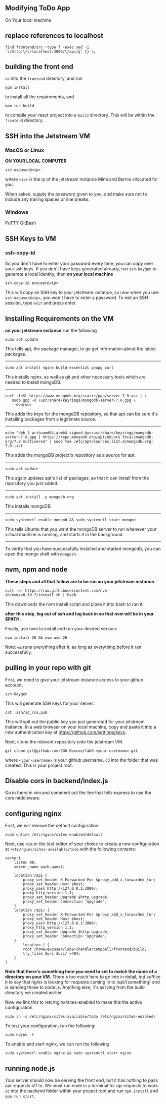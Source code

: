 ## Modifying ToDo App
On Your local machine
## replace references to localhost

```
find frontend/src -type f -exec sed -i 's/http:\/\/localhost:3000/\/api/g' {} \;
```



## building the front end

`cd` into the `frontend` directory, and run 
```
npm install
```
to install all the requirements, and 
```
npm run build
```
to compile your react project into a `build` directory. This will be within the `frontend` directory.

## SSH into the Jetstream VM
### MacOS or Linux
__ON YOUR LOCAL COMPUTER__


```
ssh exouser@<ip>
```
where `<ip>` is the ip of the jetstream instance Mimi and Bernie allocated for you. 

When asked, supply the password given to you, and make sure not to include any trailing spaces or line breaks.

### Windows
PuTTY
GitBash

## SSH Keys to VM
### ssh-copy-id

So you don't have to enter your password every time, you can copy over your ssh keys. If you don't have keys generated already, run `ssh-keygen` to generate a local identity, then __on your local machine__ 
```
ssh-copy-id exouser@<ip> 
```
This will copy an SSH key to your jetstream instance, so now when you use `ssh exouser@<ip>`, you won't have to enter a password. 
To exit an SSH session, type `exit` and press enter. 

## Installing Requirements on the VM
__on your jetstream instance__ run the following

```
sudo apt update
```
This tells apt, the package manager, to go get information about the latest packages.

---

```
sudo apt install nginx build-essential gnupg curl
```
This installs nginx, as well as git and other necessary tools which are needed to install mongoDB. 

---

```
curl -fsSL https://www.mongodb.org/static/pgp/server-7.0.asc | \
   sudo gpg -o /usr/share/keyrings/mongodb-server-7.0.gpg \
   --dearmor
```
This adds the keys for the mongoDB repository, so that apt can be sure it's installing packages from a legitimate source.

---

```
echo "deb [ arch=amd64,arm64 signed-by=/usr/share/keyrings/mongodb-server-7.0.gpg ] https://repo.mongodb.org/apt/ubuntu focal/mongodb-org/7.0 multiverse" | sudo tee /etc/apt/sources.list.d/mongodb-org-7.0.list
```
This adds the mongoDB project's repository as a source for apt. 

---

```
sudo apt update
```
This again updates apt's list of packages, so that it can install from the repository you just added. 

---

```
sudo apt install -y mongodb-org
```
This installs mongoDB.

---

```
sudo systemctl enable mongod && sudo systemctl start mongod
```
This tells Ubuntu that you want the mongoDB server to run whenever your virtual machine is running, and starts it in the background. 

---

To verify that you have successfully installed and started mongodb, you can open the mongo shell with `mongosh`. 

## nvm, npm and node

__These steps and all that follow are to be run on your jetstream instance.__

```
curl -o- https://raw.githubusercontent.com/nvm-sh/nvm/v0.39.7/install.sh | bash
```
This downloads the nvm install script and pipes it into bash to run it. 

__after this step, log out of ssh and log back in so that nvm will be in your $PATH.__

Finally, use nvm to install and run your desired version: 

```
nvm install 20 && nvm use 20
```
Note: `&&` runs everything after it, as long as everything before it ran successfully. 

## pulling in your repo with git

First, we need to give your jetstream instance access to your github account. 
```
ssh-keygen
```
This will generate SSH keys for your server.
```
cat .ssh/id_rsa.pub
```
This will spit out the public key you just generated for your jetstream instance. 
In a web browser on your local machine, copy and paste it into a new authentication key at https://github.com/settings/keys.

Next, clone the relevant repository onto the jetstream VM. 
```
git clone git@github.com:SOU-Boscoe/lab9-<your-username>.git
```
where `<your-username>` is your github username. 
`cd` into the folder that was created. This is your project root. 

## Disable cors in backend/index.js

Go in there in vim and comment out the line that tells express to use the cors middleware. 

## configuring nginx

First, we will remove the default configuration: 
```
sudo unlink /etc/nginx/sites-enabled/default
```

Next, use `vim` or the text editor of your choice to create a new configuration at `/etc/nginx/sites-available/todo` with the following contents: 

```
server{
    listen 80;
    server_name wach.quest;
	
    location /api {
        proxy_set_header X-Forwarded-For $proxy_add_x_forwarded_for;
        proxy_set_header Host $host;
        proxy_pass http://127.0.0.1:3000/;
        proxy_http_version 1.1;
        proxy_set_header Upgrade $http_upgrade;
        proxy_set_header Connection "upgrade";
    }
    location /api/ {
        proxy_set_header X-Forwarded-For $proxy_add_x_forwarded_for;
        proxy_set_header Host $host;
        proxy_pass http://127.0.0.1:3000/;
        proxy_http_version 1.1;
        proxy_set_header Upgrade $http_upgrade;
        proxy_set_header Connection "upgrade";
    }
        location / {
        root /home/exouser/lab9-chandlercampbell/frontend/build; 
        try_files $uri $uri/ =404;
    }
}
```
__Note that there's something here you need to set to match the name of a directory on your VM.__
There's too much here to go into in detail, but suffice it to say that nginx is looking for requests coming in to /api/{something} and is sending those to node.js. Anything else, it's serving from the build directory we created earlier. 

Now we link this to /etc/nginx/sites-enabled to make this the active configuration.
```
sudo ln -s /etc/nginx/sites-available/todo /etc/nginx/sites-enabled/
```

To test your configuration, run the following:
```
sudo nginx -t
```

To enable and start nginx, we can run the following: 

```
sudo systemctl enable nginx && sudo systemctl start nginx
```


## running node.js

Your server should now be serving the front end, but it has nothing to pass api requests off to. We must run node in a terminal for api requests to work. 
`cd` into the backend folder within your project root and run `npm install` and `npm run start`. 

